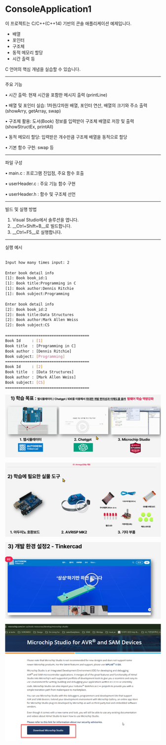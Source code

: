 ﻿# ConsoleApplication1

이 프로젝트는 C/C++(C++14) 기반의 콘솔 애플리케이션 예제입니다.
- 배열
- 포인터 
- 구조체 
- 동적 메모리 할당
- 시간 출력 등 
 
C 언어의 핵심 개념을 실습할 수 있습니다.

--- 

주요 기능

•	시간 출력: 현재 시간을 포함한 메시지 출력 (printLine)

•	배열 및 포인터 실습: 1차원/2차원 배열, 포인터 연산, 배열의 크기와 주소 출력 (showArry, getArray, swap)

•	구조체 활용: 도서(Book) 정보를 입력받아 구조체 배열로 저장 및 출력 (showStructEx, printAll)

•	동적 메모리 할당: 입력받은 개수만큼 구조체 배열을 동적으로 할당

•	기본 함수 구현: swap 등

---

파일 구성

•	main.c : 프로그램 진입점, 주요 함수 호출

•	userHeader.c : 주요 기능 함수 구현

•	userHeader.h : 함수 및 구조체 선언

---

빌드 및 실행 방법

1.	Visual Studio에서 솔루션을 엽니다.
2.	__Ctrl+Shift+B__로 빌드합니다.
3.	__Ctrl+F5__로 실행합니다.

---

실행 예시

```bash

Input how many times input: 2

Enter book detail info
[1]: Book book_id:1
[1]: Book title:Programming in C
[1]: Book author:Dennis Ritchie
[1]: Book subject:Programming

Enter book detail info
[2]: Book book_id:2
[2]: Book title:Data Structures
[2]: Book author:Mark Allen Weiss
[2]: Book subject:CS

======================================
Book Id     : [1]
Book title  : [Programming in C]
Book author : [Dennis Ritchie]
Book subject: [Programming]
======================================
Book Id     : [2]
Book title  : [Data Structures]
Book author : [Mark Allen Weiss]
Book subject: [CS]
======================================

```

![thumbnail.png](images/thumbnail.png)

![thumbnail2.png](images/thumbnail2.png)

![thumbnail3.png](images/thumbnail3.png)

![thumbnail4.png](images/thumbnail4.png)